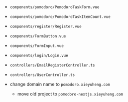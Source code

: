 - `components/pomodoro/PomodoroTaskForm.vue`
- `components/pomodoro/PomodoroTaskItemCount.vue`

- `components/register/Register.vue`

- `components/FormButton.vue`
- `components/FormInput.vue`

- `components/login/Login.vue`

- `controllers/EmailRegisterController.ts`
- `controllers/UserController.ts`

- change domain name to `pomodoro.xieyuheng.com`

  - move old project to `pomodoro-nextjs.xieyuheng.com`
